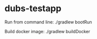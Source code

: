 # dubs-testapp

Run from command line: ./gradlew bootRun

Build docker image: ./gradlew buildDocker
